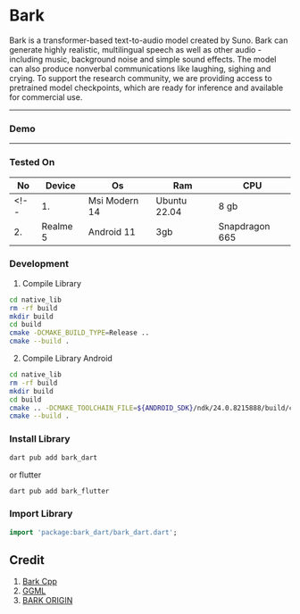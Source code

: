 # Bark

Bark is a transformer-based text-to-audio model created by Suno. Bark can generate highly realistic, multilingual speech as well as other audio - including music, background noise and simple sound effects. The model can also produce nonverbal communications like laughing, sighing and crying. To support the research community, we are providing access to pretrained model checkpoints, which are ready for inference and available for commercial use.



---

### Demo

---

### Tested On

| No | Device        | Os           | Ram  | CPU             |
|----|---------------|--------------|------|-----------------|
<!-- | 1. | Msi Modern 14 | Ubuntu 22.04 | 8 gb | Amd Ryzen 5500u |
| 2. | Realme 5      | Android 11   | 3gb  | Snapdragon 665  | -->


### Development

1. Compile Library

```bash
cd native_lib
rm -rf build
mkdir build
cd build
cmake -DCMAKE_BUILD_TYPE=Release ..
cmake --build .
```

2. Compile Library Android

```bash
cd native_lib
rm -rf build
mkdir build
cd build
cmake .. -DCMAKE_TOOLCHAIN_FILE=${ANDROID_SDK}/ndk/24.0.8215888/build/cmake/android.toolchain.cmake -DCMAKE_BUILD_TYPE=Release -DANDROID_ABI=arm64-v8a
cmake --build .
```

### Install Library

```bash
dart pub add bark_dart
```

or flutter

```bash
dart pub add bark_flutter
```

### Import Library

```dart
import 'package:bark_dart/bark_dart.dart';
```


## Credit

1. [Bark Cpp](https://github.com/PABannier/bark.cpp)
2. [GGML](https://github.com/ggerganov/ggml)
3. [BARK ORIGIN](https://github.com/suno-ai/bark)


